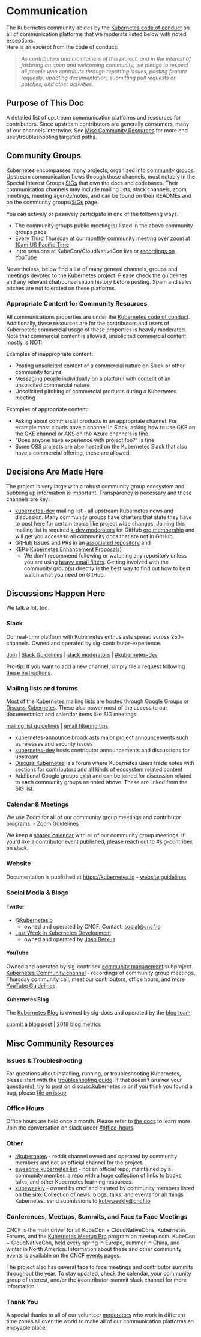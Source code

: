 # Communication

The Kubernetes community abides by the [Kubernetes code of conduct] on all of
communication platforms that we moderate listed below with noted exceptions.  
Here is an excerpt from the code of conduct:

> _As contributors and maintainers of this project, and in the interest
> of fostering an open and welcoming community, we pledge to respect
> all people who contribute through reporting issues, posting feature
> requests, updating documentation, submitting pull requests or patches,
> and other activities._

## Purpose of This Doc

A detailed list of upstream communication platforms and resources for contributors.
Since upstream contributors are generally consumers, many of our channels intertwine.
See [Misc Community Resources](#misc-community-resources) for more end
user/troubleshooting targeted paths.

## Community Groups

Kubernetes encompasses many projects, organized into [community groups].
Upstream communication flows through those channels, most notably in the Special
Interest Groups [SIGs] that own the docs and codebases. Their communication
channels may include mailing lists, slack channels, zoom meetings, meeting
agenda/notes, and can be found on their READMEs and on the community
groups/[SIGs] page.

You can actively or passively participate in one of the following ways:
- The community groups public meeting(s) listed in the above community groups page
- Every Third Thursday at our [monthly community meeting] over [zoom] at [10am US Pacific Time]
- Intro sessions at KubeCon/CloudNativeCon live or [recordings on YouTube]

Nevertheless, below find a list of many general channels, groups and meetings
devoted to the Kubernetes project. Please check the guidelines and any relevant
chat/conversation history before posting. Spam and sales pitches are not tolerated
on these platforms.

### Appropriate Content for Community Resources

All communications properties are under the [Kubernetes code of conduct]. 
Additionally, these resources are for the contributors and users of Kubernetes; commercial usage of these properties is heavily moderated.
Note that commercial content is allowed, unsolicited commercial content mostly is NOT:

Examples of inappropriate content:
- Posting unsolicited content of a commercial nature on Slack or other community forums
- Messaging people individually on a platform with content of an unsolicited commercial nature
- Unsolicited pitching of commercial products during a Kubernetes meeting

Examples of appropriate content:
- Asking about commercial products in an appropriate channel. For example most clouds have a channel in Slack, asking how to use GKE on the GKE channel or AKS on the Azure channels is fine.
- "Does anyone have experience with project foo?" is fine
- Some OSS projects are also hosted on the Kubernetes Slack that also have a commercial offering, these are allowed. 

## Decisions Are Made Here

The project is very large with a robust community group ecosystem and bubbling up
information is important. Transparency is necessary and these channels are key:

- [kubernetes-dev] mailing list - all upstream Kubernetes news and discussion.
Many community groups have charters that state they have to post here for
certain topics like project wide changes. Joining this mailing list is required
[k-dev moderators]
for GitHub [org membership] and will get you access to all community docs that are
not in GitHub.
- GitHub Issues and PRs in an [associated repository] and
- KEPs[(Kubernetes Enhancement Proposals)]
  - We don't recommend following or watching any repository unless you are using
  [heavy email filters][best-practices]. Getting involved with the community
  group(s) directly is the best way to find out how to best watch what you need
  on GitHub.

## Discussions Happen Here

We talk a lot, too.

### Slack

Our real-time platform with Kubernetes enthusiasts spread across 250+ channels.
Owned and operated by sig-contributor-experience.

[Join] | [Slack Guidelines] | [slack moderators] | [#kubernetes-dev]

Pro-tip: If you want to add a new channel, simply file a request following
[these instructions].

### Mailing lists and forums

Most of the Kubernetes mailing lists are hosted through Google Groups or
[Discuss Kubernetes]. These also power most of the access to our documentation
and calendar items like SIG meetings.

[mailing list guidelines] | [email filtering tips][best-practices]

- [kubernetes-announce] broadcasts major project announcements such as releases
and security issues
- [kubernetes-dev] hosts contributor announcements and discussions for upstream
- [Discuss Kubernetes] is a forum where Kubernetes users trade notes with sections
for contributors and all kinds of ecosystem related content
- Additional Google groups exist and can be joined for discussion related to each
community groups as noted above.  These are linked from the [SIG list][SIGs].

### Calendar & Meetings

We use Zoom for all of our community group meetings and contributor programs. -
[Zoom Guidelines]

We keep a [shared calendar] with all of our community group meetings. If you'd
like a contributor event published, please reach out to [#sig-contribex] on slack.

### Website

Documentation is published at https://kubernetes.io - [website guidelines]

### Social Media & Blogs

#### Twitter

- [@kubernetesio]
   - owned and operated by CNCF. Contact: social@cncf.io
- [Last Week in Kubernetes Development]
   - owned and operated by [Josh Berkus]

#### YouTube

Owned and operated by sig-contribex [community management] subproject.
[Kubernetes Community channel] - recordings of community group meetings, Thursday
community call, meet our contributors, office hours, and more [YouTube Guidelines].

#### Kubernetes Blog

The [Kubernetes Blog] is owned by sig-docs and operated by the [blog team].

[submit a blog post] | [2018 blog metrics]

## Misc Community Resources
### Issues & Troubleshooting

For questions about installing, running, or troubleshooting Kubernetes,
please start with the [troubleshooting guide]. If that doesn't answer your question(s),
try to post on discuss.kubernetes.io or if you think you found a bug, please [file an issue].

### Office Hours

Office hours are held once a month. Please refer to [the docs][office-hours]
to learn more. Join the conversation on slack under [#office-hours].

### Other
- [r/kubernetes] - reddit channel owned and operated by community members and
not an official channel for the project.
- [awesome kubernetes list] - not an official repo; maintained by a community member.
a repo with a huge collection of links to books, talks, and other Kubernetes learning
resources.
- [kubeweekly] - owned by cncf and curated by community members listed on the site.
Collection of news, blogs, talks, and events for all things Kubernetes.
send submissions to kubeweekly@cncf.io

### Conferences, Meetups, Summits, and Face to Face Meetings

CNCF is the main driver for all KubeCon + CloudNativeCons, Kubernetes Forums,
and the [Kubernetes Meetup Pro] program on meetup.com. KubeCon + CloudNativeCon,
held every spring in Europe, summer in China, and winter in North America.
Information about these and other community events is available on the CNCF [events]
pages.

The project also has several face to face meetings and contributor summits
throughout the year. To stay updated, check the calendar, your community group of
interest, and/or the #contributor-summit slack channel for more information.


### Thank You

A special thanks to all of our volunteer [moderators] who work in different time
zones all over the world to make all of our communication platforms an enjoyable
place!



[Kubernetes Blog]: https://kubernetes.io/blog/
[shared calendar]: https://calendar.google.com/calendar/embed?src=calendar%40kubernetes.io
[Kubernetes code of conduct]: /code-of-conduct.md
[events]: https://www.cncf.io/events/
[file an issue]: https://github.com/kubernetes/kubernetes/issues/new
[kubernetes-announce]: https://groups.google.com/forum/#!forum/kubernetes-announce
[kubernetes-dev]: https://groups.google.com/forum/#!forum/kubernetes-dev
[Discuss Kubernetes]: https://discuss.kubernetes.io
[Join]: http://slack.k8s.io
[Slack Guidelines]: /communication/slack-guidelines.md
[10am US Pacific Time]: https://www.google.com/search?q=1000+am+in+pst
[troubleshooting guide]: https://kubernetes.io/docs/tasks/debug-application-cluster/troubleshooting/
[@kubernetesio]: https://twitter.com/kubernetesio
[website guidelines]: ./website-guidelines.md
[Josh Berkus]: https://github.com/jberkus
[zoom]: https://zoom.us/my/kubernetescommunity
[k-dev moderators]: ./moderators.md#kubernetes-dev
[monthly community meeting]: https://docs.google.com/document/d/1VQDIAB0OqiSjIHI8AWMvSdceWhnz56jNpZrLs6o7NJY/edit#
[recordings on YouTube]: https://www.youtube.com/channel/UCvqbFHwN-nwalWPjPUKpvTA
[community groups]: /governance.md#community-groups
[these instructions]: /communication/slack-guidelines.md#requesting-a-channel
[community management]: /sig-contributor-experience#community-management
[kubeweekly]: https://kubeweekly.io/
[the docs]: /events/office-hours.md
[r/kubernetes]: https://www.reddit.com/r/kubernetes/
[awesome kubernetes list]: https://github.com/ramitsurana/awesome-kubernetes
[Last Week in Kubernetes Development]: http://lwkd.info/
[Kubernetes Meetup Pro]: https://github.com/cncf/meetups
[associated repository]: /github-management#actively-used-github-organizations
[mailing list guidelines]: ./mailing-list-guidelines.md
[SIGs]: /sig-list.md
[(Kubernetes Enhancement Proposals)]: https://git.k8s.io/enhancements/keps
[Kubernetes Community channel]: https://www.youtube.com/c/kubernetescommunity
[YouTube Guidelines]: ./youtube/youtube-guidelines.md
[2018 blog metrics]: https://docs.google.com/spreadsheets/d/19nhQppxmFfrqoYue4JsxUKN6nTZ-ZOebjXOspumXjIc/edit?usp=sharing
[best-practices]: ./best-practices.md
[org membership]: /community-membership.md
[blog team]: /sig-docs/blog-subproject
[submit a blog post]: https://kubernetes.io/docs/contribute/start/#write-a-blog-post
[zoom guidelines]: ./zoom-guidelines.md
[the doc]: /events/office-hours.md
[moderators]: ./moderators.md
[slack moderators]: ./moderators.md#slack
[#kubernetes-dev]: https://app.slack.com/client/T09NY5SBT/C09R23FHP
[#sig-contribex]: https://app.slack.com/client/T09NY5SBT/C1TU9EB9S
[#office-hours]: https://app.slack.com/client/T09NY5SBT/C6RFQ3T5H
[office-hours]: /events/office-hours.md